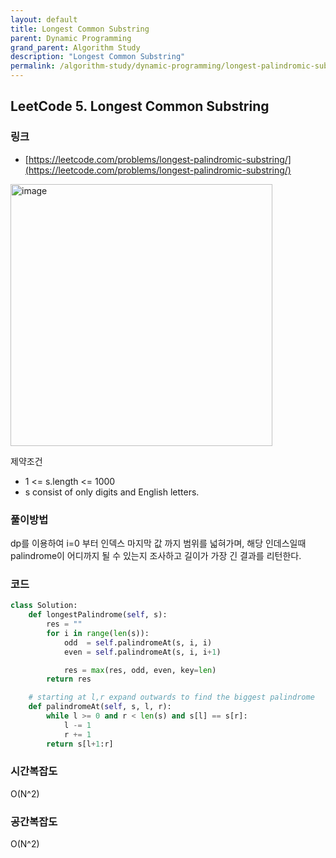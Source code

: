 ```yaml
---
layout: default
title: Longest Common Substring
parent: Dynamic Programming
grand_parent: Algorithm Study
description: "Longest Common Substring"
permalink: /algorithm-study/dynamic-programming/longest-palindromic-substring
---
```


## LeetCode 5. Longest Common Substring
### 링크
- [https://leetcode.com/problems/longest-palindromic-substring/](https://leetcode.com/problems/longest-palindromic-substring/)

<img width="419" alt="image" src="https://user-images.githubusercontent.com/39396725/197345126-2807e95c-e08d-45ac-8941-8cf5db037fd3.png">

제약조건
- 1 <= s.length <= 1000
- s consist of only digits and English letters.

### 풀이방법
dp를 이용하여 i=0 부터 인덱스 마지막 값 까지 범위를 넓혀가며, 해당 인데스일때 palindrome이 어디까지 될 수 있는지 조사하고
길이가 가장 긴 결과를 리턴한다. 

### 코드 
```python
class Solution:
    def longestPalindrome(self, s):
        res = ""
        for i in range(len(s)):        
            odd  = self.palindromeAt(s, i, i)
            even = self.palindromeAt(s, i, i+1)

            res = max(res, odd, even, key=len)
        return res

    # starting at l,r expand outwards to find the biggest palindrome
    def palindromeAt(self, s, l, r):    
        while l >= 0 and r < len(s) and s[l] == s[r]:
            l -= 1
            r += 1
        return s[l+1:r]
```

### 시간복잡도
O(N^2)

### 공간복잡도
O(N^2)
